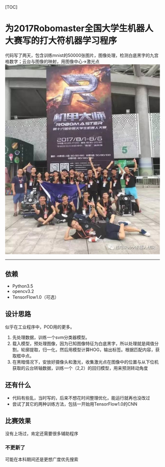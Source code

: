 [TOC]

# 为2017Robomaster全国大学生机器人大赛写的打大符机器学习程序
  代码写了两天，包含训练mnist的50000张图片，图像处理，检测白底黑字的九宫格数字；云台与图像的映射，用图像中心->激光点
![西安电子科技大学-全国赛合影](./img/1.png "Irobot队全国赛合影")

***
## 依赖
+ Python3.5
+ opencv3.2
+ TensorFlow1.0（可选）

## 设计思路
似乎在工业程序中，POD用的更多。
1. 先处理数据，训练一个svm分类器模型。
2. 载入模型，预处理图像，因为已知图像特征为白底黑字，所以处理就是阈值分割，轮廓提取，归一化，然后用模型计算HOG，输出标签。根据匹配内容，获取框中点。
3. 在黑暗情况下，安放好摄像头和激光，收集激光点在图像中的位置与从下位机获取的云台转轴数据，训练一个（2,2）的回归模型，用来预测转动角度

## 还有什么
+ 代码有些乱，当时写的，后来不想花时间整理优化，能运行就再也没改过
+ 尝试了其它的两种训练方法，包括一开始用TensorFlow1.0的CNN

## 比赛效果
没有上场过，肯定还需要很多辅助程序
### 不更新了
可能在本科期间还是更想广度优先搜索